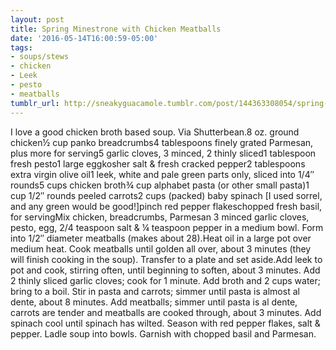 ```yaml
---
layout: post
title: Spring Minestrone with Chicken Meatballs
date: '2016-05-14T16:00:59-05:00'
tags:
- soups/stews
- chicken
- Leek
- pesto
- meatballs
tumblr_url: http://sneakyguacamole.tumblr.com/post/144363308054/spring-minestrone-with-chicken-meatballs
---
```

I love a good chicken broth based soup. Via Shutterbean.8 oz. ground chicken½ cup panko breadcrumbs4 tablespoons finely grated Parmesan, plus more for serving5 garlic cloves, 3 minced, 2 thinly sliced1 tablespoon fresh pesto1 large eggkosher salt & fresh cracked pepper2 tablespoons extra virgin olive oil1 leek, white and pale green parts only, sliced into 1/4″ rounds5 cups chicken broth¾ cup alphabet pasta (or other small pasta)1 cup 1/2″ rounds peeled carrots2 cups (packed) baby spinach [I used sorrel, and any green would be good!]pinch red pepper flakeschopped fresh basil, for servingMix chicken, breadcrumbs, Parmesan 3 minced garlic cloves, pesto, egg, 2/4 teaspoon salt & ¼ teaspoon pepper in a medium bowl. Form into 1/2″ diameter meatballs (makes about 28).Heat oil in a large pot over medium heat. Cook meatballs until golden all over, about 3 minutes (they will finish cooking in the soup). Transfer to a plate and set aside.Add leek to pot and cook, stirring often, until beginning to soften, about 3 minutes. Add 2 thinly sliced garlic cloves; cook for 1 minute. Add broth and 2 cups water; bring to a boil. Stir in pasta and carrots; simmer until pasta is almost al dente, about 8 minutes. Add meatballs; simmer until pasta is al dente, carrots are tender and meatballs are cooked through, about 3 minutes. Add spinach cool until spinach has wilted. Season with red pepper flakes, salt & pepper. Ladle soup into bowls. Garnish with chopped basil and Parmesan.
